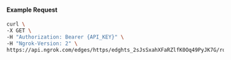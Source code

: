 <!-- Code generated for API Clients. DO NOT EDIT. -->

#### Example Request

```bash
curl \
-X GET \
-H "Authorization: Bearer {API_KEY}" \
-H "Ngrok-Version: 2" \
https://api.ngrok.com/edges/https/edghts_2sJsSxahXFaRZlfK0Oq49PyJK7G/routes/edghtsrt_2sJsSwa4vFTyVMgBZjq9cEVND0G/ip_restriction
```
